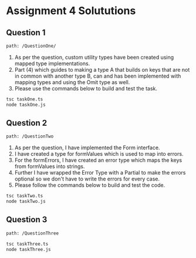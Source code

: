 # Assignment 4 Solututions

## Question 1

```bash
path: /QuestionOne/
```

1. As per the question, custom utility types have been created using mapped type implementations.
2. Part (4) which guides to making a type A that builds on keys that are not in common with another type B, can and has been implemented with mapping types and using the Omit type as well.
3. Please use the commands below to build and test the task.

```bash
tsc taskOne.ts
node taskOne.js
```

## Question 2

```bash
path: /QuestionTwo
```

1. As per the question, I have implemented the Form interface.
2. I have created a type for formValues which is used to map into errors.
3. For the formErrors, I have created an error type which maps the keys from formValues into strings.
4. Further I have wrapped the Error Type with a Partial to make the errors optional so we don't have to write the errors for every case.
5. Please follow the commands below to build and test the code.

```bash
tsc taskTwo.ts
node taskTwo.js
```

## Question 3

```bash
path: /QuestionThree
```




```bash
tsc taskThree.ts
node taskThree.js
```
